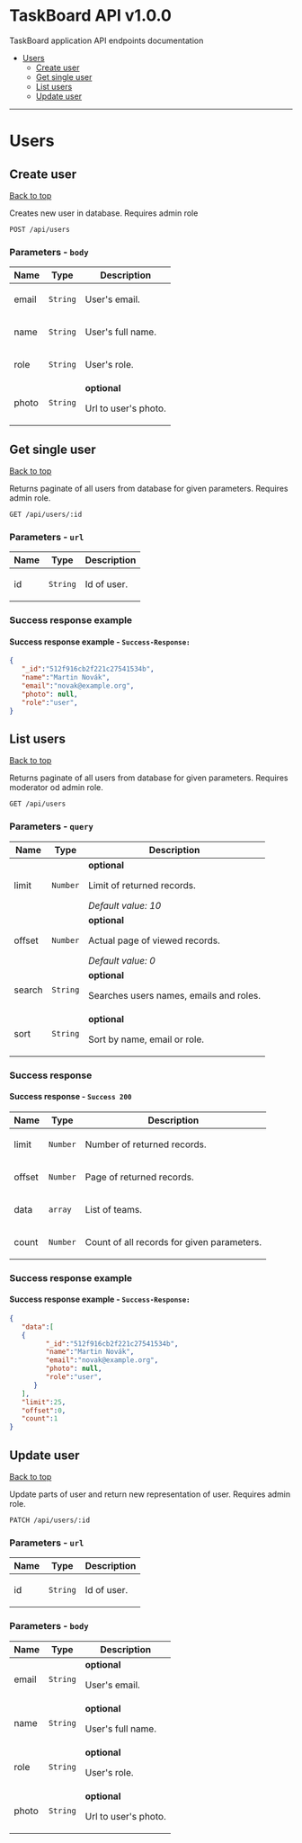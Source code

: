 <a name="top"></a>
# TaskBoard API v1.0.0

TaskBoard application API endpoints documentation

 - [Users](#Users)
   - [Create user](#Create-user)
   - [Get single user](#Get-single-user)
   - [List users](#List-users)
   - [Update user](#Update-user)

___


# <a name='Users'></a> Users

## <a name='Create-user'></a> Create user
[Back to top](#top)

<p>Creates new user in database. Requires admin role</p>

```
POST /api/users
```

### Parameters - `body`

| Name     | Type       | Description                           |
|----------|------------|---------------------------------------|
| email | `String` | <p>User's email.</p> |
| name | `String` | <p>User's full name.</p> |
| role | `String` | <p>User's role.</p> |
| photo | `String` | **optional** <p>Url to user's photo.</p> |

## <a name='Get-single-user'></a> Get single user
[Back to top](#top)

<p>Returns paginate of all users from database for given parameters. Requires admin role.</p>

```
GET /api/users/:id
```

### Parameters - `url`

| Name     | Type       | Description                           |
|----------|------------|---------------------------------------|
| id | `String` | <p>Id of user.</p> |

### Success response example

#### Success response example - `Success-Response:`

```json
{
   "_id":"512f916cb2f221c27541534b",
   "name":"Martin Novák",
   "email":"novak@example.org",
   "photo": null,
   "role":"user",
}
```

## <a name='List-users'></a> List users
[Back to top](#top)

<p>Returns paginate of all users from database for given parameters. Requires moderator od admin role.</p>

```
GET /api/users
```

### Parameters - `query`

| Name     | Type       | Description                           |
|----------|------------|---------------------------------------|
| limit | `Number` | **optional** <p>Limit of returned records.</p>_Default value: 10_<br> |
| offset | `Number` | **optional** <p>Actual page of viewed records.</p>_Default value: 0_<br> |
| search | `String` | **optional** <p>Searches users names, emails and roles.</p> |
| sort | `String` | **optional** <p>Sort by name, email or role.</p> |

### Success response

#### Success response - `Success 200`

| Name     | Type       | Description                           |
|----------|------------|---------------------------------------|
| limit | `Number` | <p>Number of returned records.</p> |
| offset | `Number` | <p>Page of returned records.</p> |
| data | `array` | <p>List of teams.</p> |
| count | `Number` | <p>Count of all records for given parameters.</p> |

### Success response example

#### Success response example - `Success-Response:`

```json
{
   "data":[
   {
         "_id":"512f916cb2f221c27541534b",
         "name":"Martin Novák",
         "email":"novak@example.org",
         "photo": null,
         "role":"user",
      }
   ],
   "limit":25,
   "offset":0,
   "count":1
}
```

## <a name='Update-user'></a> Update user
[Back to top](#top)

<p>Update parts of user and return new representation of user. Requires admin role.</p>

```
PATCH /api/users/:id
```

### Parameters - `url`

| Name     | Type       | Description                           |
|----------|------------|---------------------------------------|
| id | `String` | <p>Id of user.</p> |

### Parameters - `body`

| Name     | Type       | Description                           |
|----------|------------|---------------------------------------|
| email | `String` | **optional** <p>User's email.</p> |
| name | `String` | **optional** <p>User's full name.</p> |
| role | `String` | **optional** <p>User's role.</p> |
| photo | `String` | **optional** <p>Url to user's photo.</p> |
